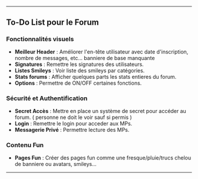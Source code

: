 # 

---
## To-Do List pour le Forum

### Fonctionnalités visuels

- **Meilleur Header** : Améliorer l'en-tête utilisateur avec date d'inscription, nombre de messages, etc... banniere de base manquante
- **Signatures** : Remettre les signatures des utilisateurs.
- **Listes Smileys** : Voir liste des smileys par catégories.
- **Stats forums** : Afficher quelques parts les stats entieres du forum.
- **Options** : Permettre de ON/OFF certaines fonctions.


### Sécurité et Authentification

- **Secret Accès** : Mettre en place un système de secret pour accéder au forum. ( personne ne doit le voir sauf si permis )
- **Login** : Remettre le login pour acceder aux MPs.
- **Messagerie Privé** : Permettre lecture des MPs.


### Contenu Fun

- **Pages Fun** : Créer des pages fun comme une fresque/pluie/trucs chelou de banniere ou avatars, smileys...

---